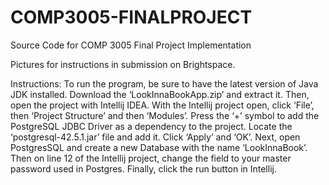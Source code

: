 # COMP3005-FINALPROJECT
Source Code for COMP 3005 Final Project Implementation

Pictures for instructions in submission on Brightspace.

Instructions:
To run the program, be sure to have the latest version of Java JDK installed.
Download the ‘LookInnaBookApp.zip’ and extract it. Then, open the project with Intellij IDEA. 
With the Intellij project open, click ‘File’, then ‘Project Structure’ and then ‘Modules’.
Press the ‘+’ symbol to add the PostgreSQL JDBC Driver as a dependency to the project. Locate the ‘postgresql-42.5.1.jar’ file and add it. Click ‘Apply’ and ‘OK’.
Next, open PostgresSQL and create a new Database with the name ‘LookInnaBook’.
Then on line 12 of the Intellij project, change the <password> field to your master password used in Postgres.
Finally, click the run button in Intellij.
